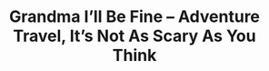 ---
layout: interior
title: Grandma I’ll Be Fine – Adventure Travel, It’s Not As Scary As You Think
speaker: Angie Courtney
permalink: angie-courtney
image: img/20180330/angieCourtney.jpg
event: 20180330
video: 
favorite: The local breweries!
about: Angie is a Wichita native and adventure travel enthusiast. She enjoys blazing new trails, reaching new heights, and finding hidden gems everywhere she goes. Most of all, she loves the feeling of returning to a city that always feels like home and sharing her stories with people who always feel like family.
twitter: 
facebook: sunflowertravelwichita
instagram: sunflowertravel
linkedin: 
google: 
website: sunflowertravel.com
email: acourtney@sunflowertravel.com
telephone: 316-634-1700
---
